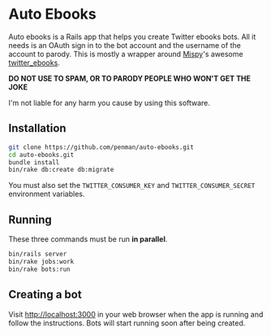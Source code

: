 # Auto Ebooks

Auto ebooks is a Rails app that helps you create Twitter ebooks bots. All it needs is an OAuth sign in to the bot account and the username of the account to parody. This is mostly a wrapper around [Mispy](https://twitter.com/m1sp)'s awesome [twitter_ebooks](https://github.com/mispy/twitter_ebooks).

**DO NOT USE TO SPAM, OR TO PARODY PEOPLE WHO WON'T GET THE JOKE**

I'm not liable for any harm you cause by using this software.

## Installation

```sh
git clone https://github.com/penman/auto-ebooks.git
cd auto-ebooks.git
bundle install
bin/rake db:create db:migrate
```

You must also set the `TWITTER_CONSUMER_KEY` and `TWITTER_CONSUMER_SECRET` environment variables.

## Running

These three commands must be run **in parallel**.

```sh
bin/rails server
bin/rake jobs:work
bin/rake bots:run
```

## Creating a bot

Visit [http://localhost:3000](http://localhost:3000) in your web browser when the app is running and follow the instructions. Bots will start running soon after being created.

